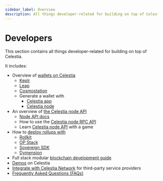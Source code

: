 ```yaml
---
sidebar_label: Overview
description: All things developer-related for building on top of Celestia.
---
```


# Developers

This section contains all things developer-related for building on top
of Celestia.

It includes:

* Overview of [wallets on Celestia](../../developers/wallets/)
  * [Keplr](../../developers/keplr/)
  * [Leap](../../developers/leap)
  * [Cosmostation](../../developers/cosmostation/)
  * Generate a wallet with
    * [Celestia app](../../developers/celestia-app-wallet/)
    * [Celestia node](../../developers/celestia-node-key/)
* An overview of [the Celestia node API](../../developers/node-api/)
  * [Node API docs](/api/next)
  * How to use the [Celestia node RPC API](../../developers/node-tutorial/)
  * Learn [Celestia node API](../../developers/prompt-scavenger/) with a game
* How to [deploy rollups with](../../category/deploy-a-rollup/)
  * [Rollkit](../../developers/rollkit/)
  * [OP Stack](../../category/optimism/)
  * [Sovereign SDK](https://github.com/Sovereign-Labs/sovereign-sdk/tree/stable/examples/demo-rollup#demo-rollup)
  * [Dymension](https://dymension.xyz/)
* Full stack modular [blockchain development guide](../../developers/full-stack-modular-development-guide/)
* [Demos](../../developers/demos/) on Celestia
* [Integrate with Celestia Network](../../developers/integrate-celestia/)
for third-party service providers
* [Frequently Asked Questions (FAQs)](../../developers/faqs/)

